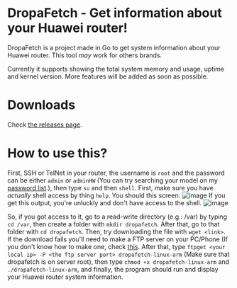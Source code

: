 # DropaFetch - Get information about your Huawei router!
DropaFetch is a project made in Go to get system information about your Huawei router. This tool _may_ work for others brands.

Currently it supports showing the total system memory and usage, uptime and kernel version. More features will be added as soon as possible.

# Downloads
Check [the releases page](https://github.com/princessmortix/dropafetch/releases).

# How to use this?

First, SSH or TelNet in your router, the username is `root` and the password can be either `admin` or `adminHW` (You can try searching your model on my [password list](https://github.com/princessmortix/dropafetch/blob/main/password_list.md).), then type `su` and then `shell`. First, make sure you have _actually_ shell access by thing `help`. You should this screen: 
![image](https://user-images.githubusercontent.com/47502554/127074116-0c5b3e28-ebf2-4f92-88f8-3db5ab912601.png)
If you get this output, you're unluckly and don't have access to the shell.
![image](https://user-images.githubusercontent.com/47502554/127074431-2756421d-5d8e-462e-90bb-131b0dc21d66.png)

So, if you got access to it, go to a read-write directory (e.g.: /var) by typing `cd /var`, then create a folder with `mkdir dropafetch`. After that, go to that folder with `cd dropafetch`. Then, try downloading the file with `wget <link>`. If the download fails you'll need to make a FTP server on your PC/Phone (If you don't know how to make one, check [this](https://google.com/search?q=how+to+make+a+ftp+server). After that, type `ftpget <your local ip> -P <the ftp server port> dropafetch-linux-arm` (Make sure that dropafetch is on server root), then type `chmod +x dropafetch-linux-arm` and `./dropafetch-linux-arm`, and finally, the program should run and display your Huawei router system information. 

